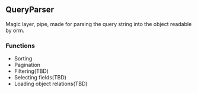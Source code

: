 ## QueryParser

Magic layer, pipe, made for parsing the query string into the object  readable by orm.

### Functions

- Sorting
- Pagination
- Filtering(TBD)
- Selecting fields(TBD)
- Loading object relations(TBD)
